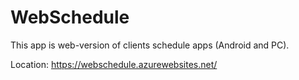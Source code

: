 # WebSchedule
This app is web-version of clients schedule apps (Android and PC).

Location: https://webschedule.azurewebsites.net/

